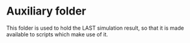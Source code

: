 # Auxiliary folder
This folder is used to hold the LAST simulation result, so that it is made available to scripts which make use of it.
